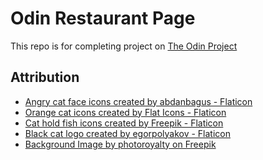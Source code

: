# Odin Restaurant Page

This repo is for completing project on [The Odin Project](https://www.theodinproject.com)

## Attribution

- <a href="https://www.flaticon.com/free-icons/emoji" title="emoji icons">Angry cat face icons created by abdanbagus - Flaticon</a>
- <a href="https://www.flaticon.com/free-icons/cat" title="orange cat icons">Orange cat icons created by Flat Icons - Flaticon</a>
- <a href="https://www.flaticon.com/free-icons/cat" title="cat hold fish icons">Cat hold fish icons created by Freepik - Flaticon</a>
- <a href="https://www.flaticon.com/free-icons/mammal" title="black cat logo">Black cat logo created by egorpolyakov - Flaticon</a>
- <a href="https://www.freepik.com/free-vector/coloured-fishes-collection_1001478.htm#fromView=search&page=1&position=36&uuid=edf04d92-1f28-475d-b2a3-2b1afd458baf">Background Image by photoroyalty on Freepik</a>
